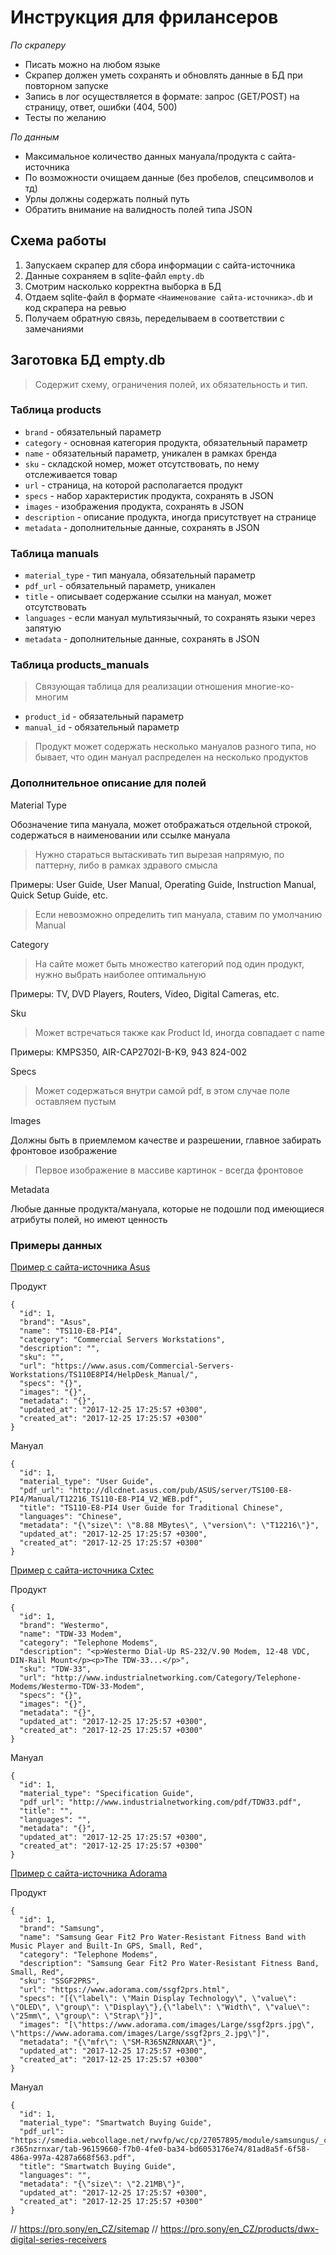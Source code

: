 Инструкция для фрилансеров
=========

*По скраперу*

* Писать можно на любом языке
* Скрапер должен уметь сохранять и обновлять данные в БД при повторном запуске
* Запись в лог осуществляется в формате: запрос (GET/POST) на страницу, ответ, ошибки (404, 500)
* Тесты по желанию

*По данным*

* Максимальное количество данных мануала/продукта с сайта-источника
* По возможности очищаем данные (без пробелов, спецсимволов и тд)
* Урлы должны содержать полный путь
* Обратить внимание на валидность полей типа JSON

Схема работы
-----

1. Запускаем скрапер для сбора информации с сайта-источника
2. Данные сохраняем в sqlite-файл `empty.db`
3. Смотрим насколько корректна выборка в БД
4. Отдаем sqlite-файл в формате `<Наименование сайта-источника>.db` и код скрапера на ревью
5. Получаем обратную связь, переделываем в соответствии с замечаниями

Заготовка БД empty.db
-----

> Содержит схему, ограничения полей, их обязательность и тип.

### Таблица products

* `brand` - обязательный параметр
* `category` - основная категория продукта, обязательный параметр
* `name` - обязательный параметр, уникален в рамках бренда
* `sku` - складской номер, может отсутствовать, по нему отслеживается товар
* `url` - страница, на которой располагается продукт
* `specs` - набор характеристик продукта, сохранять в JSON
* `images` - изображения продукта, сохранять в JSON
* `description`	- описание продукта, иногда присутствует на странице
* `metadata` - дополнительные данные, сохранять в JSON

### Таблица manuals

* `material_type` - тип мануала, обязательный параметр
* `pdf_url` - обязательный параметр, уникален
* `title` - описывает содержание ссылки на мануал, может отсутствовать
* `languages` - если мануал мультиязычный, то сохранять языки через запятую
* `metadata` - дополнительные данные, сохранять в JSON

### Таблица products_manuals

> Связующая таблица для реализации отношения многие-ко-многим

* `product_id` - обязательный параметр
* `manual_id` - обязательный параметр

> Продукт может содержать несколько мануалов разного типа, но бывает, что один мануал распределен на несколько продуктов

### Дополнительное описание для полей

Material Type

Обозначение типа мануала, может отображаться отдельной строкой, содержаться в наименовании или ссылке мануала

> Нужно стараться вытаскивать тип вырезая напрямую, по паттерну, либо в рамках здравого смысла

Примеры: User Guide, User Manual, Operating Guide, Instruction Manual, Quick Setup Guide, etc.

> Если невозможно определить тип мануала, ставим по умолчанию Manual

Category

> На сайте может быть множество категорий под один продукт, нужно выбрать наиболее оптимальную

Примеры: TV, DVD Players, Routers, Video, Digital Cameras, etc.

Sku

> Может встречаться также как Product Id, иногда совпадает с name

Примеры: KMPS350, AIR-CAP2702I-B-K9, 943 824-002

Specs

> Может содержаться внутри самой pdf, в этом случае поле оставляем пустым

Images

Должны быть в приемлемом качестве и разрешении, главное забирать фронтовое изображение

> Первое изображение в массиве картинок - всегда фронтовое

Metadata

Любые данные продукта/мануала, которые не подошли под имеющиеся атрибуты полей, но имеют ценность

### Примеры данных

[Пример с сайта-источника Asus](https://www.asus.com/Commercial-Servers-Workstations/TS110E8PI4/HelpDesk_Manual/)

Продукт

```
{
  "id": 1,
  "brand": "Asus",
  "name": "TS110-E8-PI4",
  "category": "Commercial Servers Workstations",
  "description": "",
  "sku": "",
  "url": "https://www.asus.com/Commercial-Servers-Workstations/TS110E8PI4/HelpDesk_Manual/",
  "specs": "{}",
  "images": "{}",
  "metadata": "{}",
  "updated_at": "2017-12-25 17:25:57 +0300",
  "created_at": "2017-12-25 17:25:57 +0300"
}
```

Мануал

```
{
  "id": 1,
  "material_type": "User Guide",
  "pdf_url": "http://dlcdnet.asus.com/pub/ASUS/server/TS100-E8-PI4/Manual/T12216_TS110-E8-PI4_V2_WEB.pdf",
  "title": "TS110-E8-PI4 User Guide for Traditional Chinese",
  "languages": "Chinese",
  "metadata": "{\"size\": \"8.88 MBytes\", \"version\": \"T12216\"}",
  "updated_at": "2017-12-25 17:25:57 +0300",
  "created_at": "2017-12-25 17:25:57 +0300"
}
```

[Пример с сайта-источника Cxtec](http://www.industrialnetworking.com/Category/Telephone-Modems/Westermo-TDW-33-Modem)

Продукт

```
{
  "id": 1,
  "brand": "Westermo",
  "name": "TDW-33 Modem",
  "category": "Telephone Modems",
  "description": "<p>Westermo Dial-Up RS-232/V.90 Modem, 12-48 VDC, DIN-Rail Mount</p><p>The TDW-33...</p>",
  "sku": "TDW-33",
  "url": "http://www.industrialnetworking.com/Category/Telephone-Modems/Westermo-TDW-33-Modem",
  "specs": "{}",
  "images": "{}",
  "metadata": "{}",
  "updated_at": "2017-12-25 17:25:57 +0300",
  "created_at": "2017-12-25 17:25:57 +0300"
}
```

Мануал

```
{
  "id": 1,
  "material_type": "Specification Guide",
  "pdf_url": "http://www.industrialnetworking.com/pdf/TDW33.pdf",
  "title": "",
  "languages": "",
  "metadata": "{}",
  "updated_at": "2017-12-25 17:25:57 +0300",
  "created_at": "2017-12-25 17:25:57 +0300"
}
```

[Пример с сайта-источника Adorama](https://www.adorama.com/ssgf2prs.html)

Продукт

```
{
  "id": 1,
  "brand": "Samsung",
  "name": "Samsung Gear Fit2 Pro Water-Resistant Fitness Band with Music Player and Built-In GPS, Small, Red",
  "category": "Telephone Modems",
  "description": "Samsung Gear Fit2 Pro Water-Resistant Fitness Band, Small, Red",
  "sku": "SSGF2PRS",
  "url": "https://www.adorama.com/ssgf2prs.html",
  "specs": "[{\"label\": \"Main Display Technology\", \"value\": \"OLED\", \"group\": \"Display\"},{\"label\": \"Width\", \"value\": \"25mm\", \"group\": \"Strap\"}]",
  "images": "[\"https://www.adorama.com/images/Large/ssgf2prs.jpg\", \"https://www.adorama.com/images/Large/ssgf2prs_2.jpg\"]",
  "metadata": "{\"mfr\": \"SM-R365NZRNXAR\"}",
  "updated_at": "2017-12-25 17:25:57 +0300",
  "created_at": "2017-12-25 17:25:57 +0300"
}
```

Мануал

```
{
  "id": 1,
  "material_type": "Smartwatch Buying Guide",
  "pdf_url": "https://smedia.webcollage.net/rwvfp/wc/cp/27057895/module/samsungus/_cp/products/sm-r365nzrnxar/tab-96159660-f7b0-4fe0-ba34-bd6053176e74/81ad8a5f-6f58-486a-997a-4287a668f563.pdf",
  "title": "Smartwatch Buying Guide",
  "languages": "",
  "metadata": "{\"size\": \"2.21MB\"}",
  "updated_at": "2017-12-25 17:25:57 +0300",
  "created_at": "2017-12-25 17:25:57 +0300"
}
```

// https://pro.sony/en_CZ/sitemap
// https://pro.sony/en_CZ/products/dwx-digital-series-receivers

